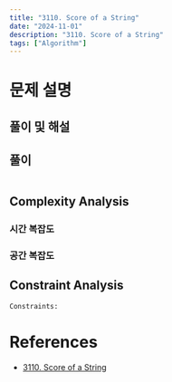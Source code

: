 ```yaml
---
title: "3110. Score of a String"
date: "2024-11-01"
description: "3110. Score of a String"
tags: ["Algorithm"]
---
```


# 문제 설명



## 풀이 및 해설


## 풀이
```python
```

## Complexity Analysis


### 시간 복잡도

### 공간 복잡도

## Constraint Analysis
```
Constraints:
```

# References
- [3110. Score of a String](https://leetcode.com/problems/score-of-a-string/)